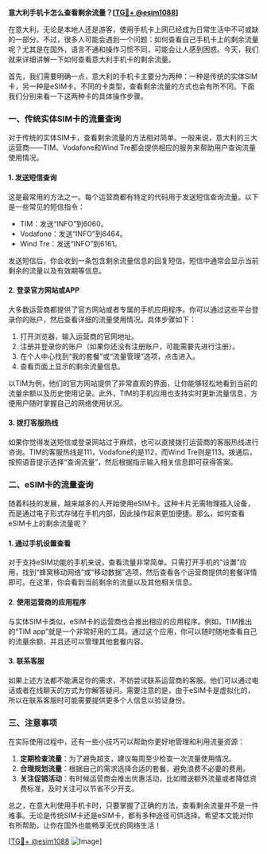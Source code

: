 **意大利手机卡怎么查看剩余流量？[[TG💪+ @esim1088](https://t.me/s/esim1088)]**

在意大利，无论是本地人还是游客，使用手机卡上网已经成为日常生活中不可或缺的一部分。不过，很多人可能会遇到一个问题：如何查看自己手机卡上的剩余流量呢？尤其是在国外，语言不通和操作习惯不同，可能会让人感到困惑。今天，我们就来详细讲解一下如何查看意大利手机卡的剩余流量。

首先，我们需要明确一点，意大利的手机卡主要分为两种：一种是传统的实体SIM卡，另一种是eSIM卡。不同的卡类型，查看剩余流量的方式也会有所不同。下面我们分别来看一下这两种卡的具体操作步骤。

### 一、传统实体SIM卡的流量查询

对于传统的实体SIM卡，查看剩余流量的方法相对简单。一般来说，意大利的三大运营商——TIM、Vodafone和Wind Tre都会提供相应的服务来帮助用户查询流量使用情况。

#### 1. 发送短信查询
这是最常用的方法之一。每个运营商都有特定的代码用于发送短信查询流量。以下是一些常见的短信指令：

- TIM：发送“INFO”到6060。
- Vodafone：发送“INFO”到6464。
- Wind Tre：发送“INFO”到6161。

发送短信后，你会收到一条包含剩余流量信息的回复短信。短信中通常会显示当前剩余的流量以及有效期等信息。

#### 2. 登录官方网站或APP
大多数运营商都提供了官方网站或者专属的手机应用程序。你可以通过这些平台登录你的账户，然后查看详细的流量使用情况。具体步骤如下：

1. 打开浏览器，输入运营商的官网地址。
2. 注册并登录你的账户（如果你还没有注册账户，可能需要先进行注册）。
3. 在个人中心找到“我的套餐”或“流量管理”选项，点击进入。
4. 查看页面上显示的剩余流量信息。

以TIM为例，他们的官方网站提供了非常直观的界面，让你能够轻松地看到当前的流量余额以及历史使用记录。此外，TIM的手机应用也支持实时更新流量信息，方便用户随时掌握自己的网络使用状况。

#### 3. 拨打客服热线
如果你觉得发送短信或登录网站过于麻烦，也可以直接拨打运营商的客服热线进行咨询。TIM的客服热线是111，Vodafone的是112，而Wind Tre则是113。拨通后，按照语音提示选择“查询流量”，然后根据指示输入相关信息即可获得答案。

### 二、eSIM卡的流量查询

随着科技的发展，越来越多的人开始使用eSIM卡。这种卡片无需物理插入设备，而是通过电子形式存储在手机内部，因此操作起来更加便捷。那么，如何查看eSIM卡上的剩余流量呢？

#### 1. 通过手机设置查看
对于支持eSIM功能的手机来说，查看流量非常简单。只需打开手机的“设置”应用，找到“蜂窝移动网络”或“移动数据”选项，然后查看各个运营商提供的套餐详情即可。在这里，你会看到当前剩余的流量以及其他相关信息。

#### 2. 使用运营商的应用程序
与实体SIM卡类似，eSIM卡的运营商也会推出相应的应用程序。例如，TIM推出的“TIM app”就是一个非常好用的工具。通过这个应用，你可以随时随地查看自己的流量余额，并且还可以管理其他套餐内容。

#### 3. 联系客服
如果上述方法都不能满足你的需求，不妨尝试联系运营商的客服。他们可以通过电话或者在线聊天的方式为你解答疑问。需要注意的是，由于eSIM卡是虚拟化的，所以在联系客服时可能需要提供更多个人信息以验证身份。

### 三、注意事项

在实际使用过程中，还有一些小技巧可以帮助你更好地管理和利用流量资源：

1. **定期检查流量**：为了避免超支，建议每周至少检查一次流量使用情况。
2. **合理规划流量**：根据自己的需求选择合适的套餐，避免浪费不必要的费用。
3. **关注促销活动**：有时候运营商会推出优惠活动，比如赠送额外流量或者降低资费标准，及时关注可以节省不少开支。

总之，在意大利使用手机卡时，只要掌握了正确的方法，查看剩余流量并不是一件难事。无论是传统SIM卡还是eSIM卡，都有多种途径可供选择。希望本文能对你有所帮助，让你在国外也能畅享无忧的网络生活！

[[TG💪+ @esim1088](https://t.me/s/esim1088) ![Image](https://i.postimg.cc/4NQfJmqS/Snipaste-2025-05-13-00-14-12.png)]